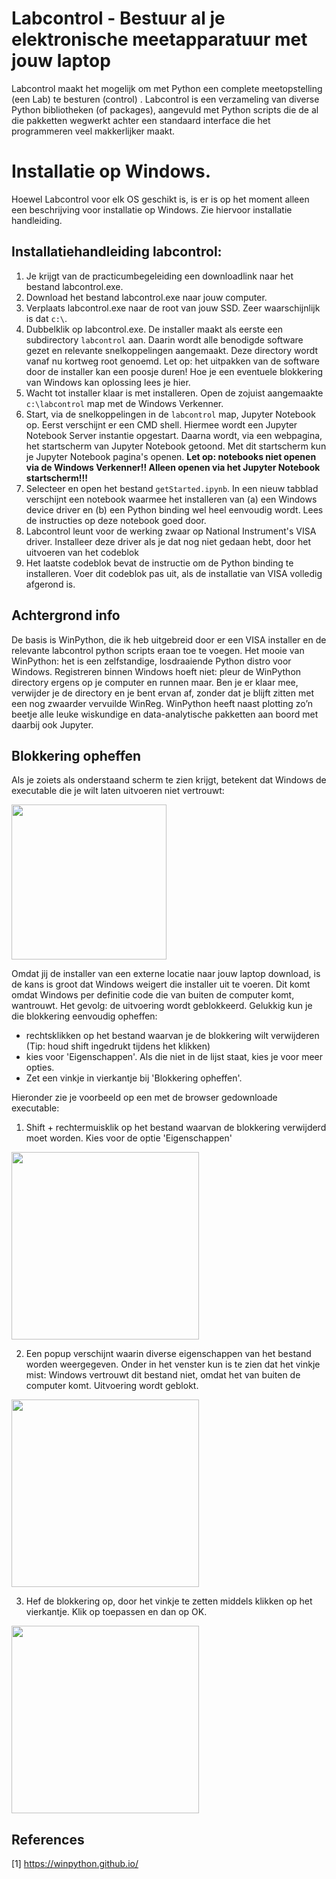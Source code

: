 # Labcontrol - Bestuur al je elektronische meetapparatuur met jouw laptop
Labcontrol maakt het mogelijk om met Python een complete meetopstelling (een Lab) te besturen (control) . Labcontrol is een verzameling van diverse Python bibliotheken (of packages), aangevuld met Python scripts die de al die pakketten wegwerkt achter een standaard interface die het programmeren veel makkerlijker maakt.    
# Installatie op Windows.
Hoewel Labcontrol voor elk OS geschikt is, is er is op het moment alleen een beschrijving voor installatie op Windows. Zie hiervoor installatie handleiding.

## Installatiehandleiding labcontrol:
1. Je krijgt van de practicumbegeleiding een downloadlink naar het bestand labcontrol.exe.
2. Download het bestand labcontrol.exe naar jouw computer.
3. Verplaats labcontrol.exe naar de root van jouw SSD. Zeer waarschijnlijk is dat `c:\`.
4. Dubbelklik op labcontrol.exe. De installer maakt als eerste een subdirectory `labcontrol` aan. Daarin wordt alle benodigde software gezet en relevante snelkoppelingen aangemaakt. Deze directory wordt vanaf nu kortweg root genoemd. Let op: het uitpakken van de software door de installer kan een poosje duren! Hoe je een eventuele blokkering van Windows kan oplossing lees je hier.
4. Wacht tot installer klaar is met installeren. Open de zojuist aangemaakte `c:\labcontrol` map met de Windows Verkenner.
5. Start, via de snelkoppelingen in de `labcontrol` map, Jupyter Notebook op. Eerst verschijnt er een CMD shell. Hiermee wordt een Jupyter Notebook Server instantie opgestart. Daarna wordt, via een webpagina, het startscherm van Jupyter Notebook getoond. Met dit startscherm kun je Jupyter Notebook pagina's openen.  **Let op: notebooks niet openen via de Windows Verkenner!! Alleen openen via het Jupyter Notebook startscherm!!!**
6. Selecteer en open het bestand `getStarted.ipynb`. In een nieuw tabblad verschijnt een notebook waarmee het installeren van (a) een Windows device driver en (b) een Python binding wel heel eenvoudig wordt. Lees de instructies op deze notebook goed door.
7. Labcontrol leunt voor de werking zwaar op National Instrument's VISA driver. Installeer deze driver als je dat nog niet gedaan hebt, door het uitvoeren van het codeblok
8. Het laatste codeblok bevat de instructie om de Python binding te installeren. Voer dit codeblok pas uit, als de installatie van VISA volledig afgerond is.

## Achtergrond info
De basis is WinPython, die ik heb uitgebreid door er een VISA installer en de relevante labcontrol python scripts eraan toe te voegen. Het mooie van WinPython: het is een zelfstandige, losdraaiende Python distro voor Windows. Registreren binnen Windows hoeft niet: pleur de WinPython directory ergens op je computer en runnen maar. Ben je er klaar mee, verwijder je de directory en je bent ervan af, zonder dat je blijft zitten met een nog zwaarder vervuilde WinReg. WinPython heeft naast plotting zo’n beetje alle leuke wiskundige en data-analytische pakketten aan boord met daarbij ook Jupyter. 

## Blokkering opheffen
Als je zoiets als onderstaand scherm te zien krijgt, betekent dat Windows de executable die je wilt laten uitvoeren niet vertrouwt:

<img src="https://github.com/user-attachments/assets/19957f11-656b-4084-bcf4-0575152f7a50" width="248">

Omdat jij de installer van een externe locatie naar jouw laptop download, is de kans is groot dat Windows weigert die installer uit te voeren. Dit komt omdat Windows per definitie code die van buiten de computer komt, wantrouwt. Het gevolg: de uitvoering wordt geblokkeerd. Gelukkig kun je die blokkering eenvoudig opheffen:
* rechtsklikken op het bestand waarvan je de blokkering wilt verwijderen (Tip: houd shift ingedrukt tijdens het klikken)
* kies voor 'Eigenschappen'. Als die niet in de lijst staat, kies je voor meer opties.
* Zet een vinkje in vierkantje bij 'Blokkering opheffen'.

Hieronder zie je voorbeeld op een met de browser gedownloade executable:
1. Shift + rechtermuisklik op het bestand waarvan de blokkering verwijderd moet worden. Kies voor de optie 'Eigenschappen'

<img src="https://github.com/user-attachments/assets/8e4e99bd-3e30-4967-9ff7-900b86454e42" width="300">

2. Een popup verschijnt waarin diverse eigenschappen van het bestand worden weergegeven. Onder in het venster kun is te zien dat het vinkje mist: Windows vertrouwt dit bestand niet, omdat het van buiten de computer komt. Uitvoering wordt geblokt.

<img src="https://github.com/user-attachments/assets/32f251ba-c506-4b17-8764-335477d18e31" width="300">

3. Hef de blokkering op, door het vinkje te zetten middels klikken op het vierkantje. Klik op toepassen en dan op OK.
 
<img src="https://github.com/user-attachments/assets/721ef910-efdb-4a23-a032-3ea386005aa8" width="300">


## References
<a id="1">[1]</a> 
https://winpython.github.io/

